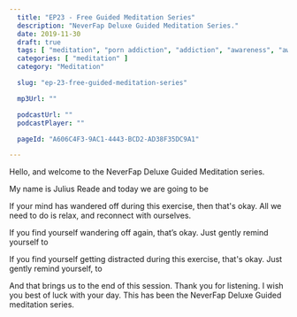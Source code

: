 ```yaml
---
  title: "EP23 - Free Guided Meditation Series"
  description: "NeverFap Deluxe Guided Meditation Series."
  date: 2019-11-30
  draft: true
  tags: [ "meditation", "porn addiction", "addiction", "awareness", "awareness exercises", "perspective", "nofap", "neverfap", "neverfap deluxe" ]
  categories: [ "meditation" ]
  category: "Meditation"

  slug: "ep-23-free-guided-meditation-series"

  mp3Url: ""

  podcastUrl: ""
  podcastPlayer: ""

  pageId: "A606C4F3-9AC1-4443-BCD2-AD38F35DC9A1"

---
```


<!-- focus/attention/consciousness -->

Hello, and welcome to the NeverFap Deluxe Guided Meditation series.

My name is Julius Reade and today we are going to be


If your mind has wandered off during this exercise, then that's okay. All we need to do is relax, and reconnect with ourselves.


If you find yourself wandering off again, that’s okay. Just gently remind yourself to


If you find yourself getting distracted during this exercise, that's okay. Just gently remind yourself, to


And that brings us to the end of this session. Thank you for listening. I wish you best of luck with your day. This has been the NeverFap Deluxe Guided meditation series.
